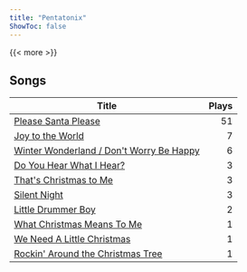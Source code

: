 ```yaml
---
title: "Pentatonix"
ShowToc: false
---
```


{{< more >}}

## Songs
Title | Plays 
----- | -----: 
[Please Santa Please](/songs/please-santa-please) | 51
[Joy to the World](/songs/joy-to-the-world) | 7
[Winter Wonderland / Don't Worry Be Happy](/songs/winter-wonderland-dont-worry-be-happy) | 6
[Do You Hear What I Hear?](/songs/do-you-hear-what-i-hear) | 3
[That's Christmas to Me](/songs/thats-christmas-to-me) | 3
[Silent Night](/songs/silent-night) | 3
[Little Drummer Boy](/songs/little-drummer-boy) | 2
[What Christmas Means To Me](/songs/what-christmas-means-to-me) | 1
[We Need A Little Christmas](/songs/we-need-a-little-christmas) | 1
[Rockin' Around the Christmas Tree](/songs/rockin-around-the-christmas-tree) | 1

